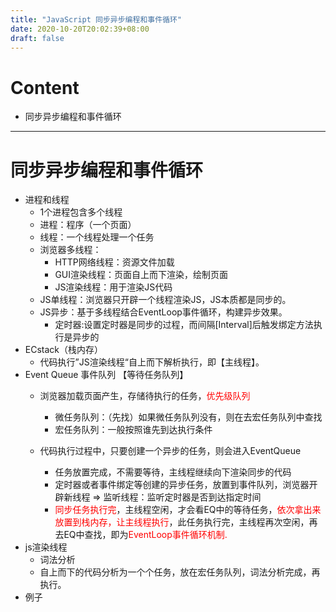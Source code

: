 ```yaml
---
title: "JavaScript 同步异步编程和事件循环"
date: 2020-10-20T20:02:39+08:00
draft: false
---
```

# Content
- 同步异步编程和事件循环
---
# 同步异步编程和事件循环
- 进程和线程
    - 1个进程包含多个线程
    - 进程：程序（一个页面）
    - 线程：一个线程处理一个任务
    - 浏览器多线程：
        - HTTP网络线程：资源文件加载
        - GUI渲染线程：页面自上而下渲染，绘制页面
        - JS渲染线程：用于渲染JS代码
    - JS单线程：浏览器只开辟一个线程渲染JS，JS本质都是同步的。
    - JS异步：基于多线程结合EventLoop事件循环，构建异步效果。
        - 定时器:设置定时器是同步的过程，而间隔[Interval]后触发绑定方法执行是异步的
- ECstack（栈内存）
    - 代码执行”JS渲染线程“自上而下解析执行，即【主线程】。
- Event Queue 事件队列 【等待任务队列】
    - 浏览器加载页面产生，存储待执行的任务，<span style="color:red">优先级队列</span>
        - 微任务队列：（先找）如果微任务队列没有，则在去宏任务队列中查找
        - 宏任务队列：一般按照谁先到达执行条件
        
    - 代码执行过程中，只要创建一个异步的任务，则会进入EventQueue
        - 任务放置完成，不需要等待，主线程继续向下渲染同步的代码
        - 定时器或者事件绑定等创建的异步任务，放置到事件队列，浏览器开辟新线程 => 监听线程：监听定时器是否到达指定时间
        - <span style="color:red">同步任务执行完</span>，主线程空闲，才会看EQ中的等待任务，<span style="color:red">依次拿出来放置到栈内存，让主线程执行</span>，此任务执行完，主线程再次空闲，再去EQ中查找，即为<span style="color:red">EventLoop事件循环机制.</span>
- js渲染线程
    - 词法分析
    - 自上而下的代码分析为一个个任务，放在宏任务队列，词法分析完成，再执行。
- 例子

